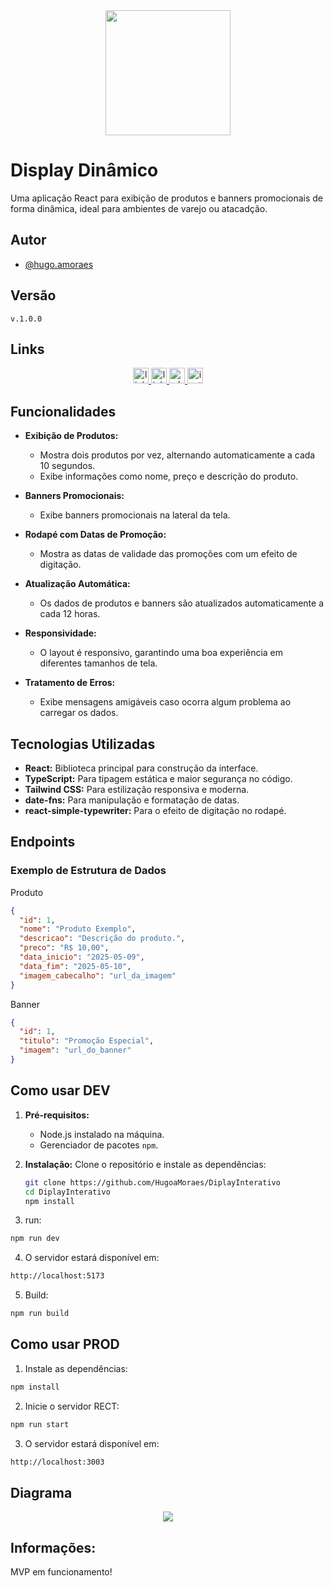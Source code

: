 <div align="center">
<img src="https://github.com/HugoaMoraes/IconDigital/assets/102623594/a6c43865-6821-472b-9c05-65878d4e8780" width="200px" />
</div>

# Display Dinâmico

Uma aplicação React para exibição de produtos e banners promocionais de forma dinâmica, ideal para ambientes de varejo ou atacadção.

## Autor

- [@hugo.amoraes](https://github.com/HugoaMoraes)

## Versão

`v.1.0.0`

## Links

<div align="center">
  <a href="https://linktr.ee/hug.odesign" target="_blank">
    <img src="https://img.shields.io/static/v1?message=Linktree&logo=linktree&label=&color=1de9b6&logoColor=white&labelColor=&style=for-the-badge" height="25" alt="linktree logo"  />
  </a>
  <a href="https://www.linkedin.com/in/hugoamoraes/" target="_blank">
    <img src="https://img.shields.io/static/v1?message=LinkedIn&logo=linkedin&label=&color=0077B5&logoColor=white&labelColor=&style=for-the-badge" height="25" alt="linkedin logo"  />
  </a>
  <a href="https://api.whatsapp.com/send?phone=5561986391903" target="_blank">
    <img src="https://img.shields.io/static/v1?message=Whatsapp&logo=whatsapp&label=&color=25D366&logoColor=white&labelColor=&style=for-the-badge" height="25" alt="whatsapp logo"  />
  </a>
  <a href="https://www.instagram.com/hugo.amoraes/" target="_blank">
    <img src="https://img.shields.io/static/v1?message=Instagram&logo=instagram&label=&color=E4405F&logoColor=white&labelColor=&style=for-the-badge" height="25" alt="instagram logo"  />
  </a>
</div>

## Funcionalidades

- **Exibição de Produtos:**

  - Mostra dois produtos por vez, alternando automaticamente a cada 10 segundos.
  - Exibe informações como nome, preço e descrição do produto.

- **Banners Promocionais:**

  - Exibe banners promocionais na lateral da tela.

- **Rodapé com Datas de Promoção:**

  - Mostra as datas de validade das promoções com um efeito de digitação.

- **Atualização Automática:**

  - Os dados de produtos e banners são atualizados automaticamente a cada 12 horas.

- **Responsividade:**

  - O layout é responsivo, garantindo uma boa experiência em diferentes tamanhos de tela.

- **Tratamento de Erros:**
  - Exibe mensagens amigáveis caso ocorra algum problema ao carregar os dados.

## Tecnologias Utilizadas

- **React:** Biblioteca principal para construção da interface.
- **TypeScript:** Para tipagem estática e maior segurança no código.
- **Tailwind CSS:** Para estilização responsiva e moderna.
- **date-fns:** Para manipulação e formatação de datas.
- **react-simple-typewriter:** Para o efeito de digitação no rodapé.

## Endpoints

### Exemplo de Estrutura de Dados

Produto

```json
{
  "id": 1,
  "nome": "Produto Exemplo",
  "descricao": "Descrição do produto.",
  "preco": "R$ 10,00",
  "data_inicio": "2025-05-09",
  "data_fim": "2025-05-10",
  "imagem_cabecalho": "url_da_imagem"
}
```

Banner

```json
{
  "id": 1,
  "titulo": "Promoção Especial",
  "imagem": "url_do_banner"
}
```

## Como usar DEV

1. **Pré-requisitos:**

   - Node.js instalado na máquina.
   - Gerenciador de pacotes `npm`.

2. **Instalação:**
   Clone o repositório e instale as dependências:

   ```bash
   git clone https://github.com/HugoaMoraes/DiplayInterativo
   cd DiplayInterativo
   npm install
   ```

3. run:

```bash
npm run dev
```

4. O servidor estará disponível em:

```bash
http://localhost:5173
```

5. Build:

```bash
npm run build
```

## Como usar PROD

1. Instale as dependências:

```bash
npm install
```

2. Inicie o servidor RECT:

```bash
npm run start
```

3. O servidor estará disponível em:

```bash
http://localhost:3003
```

## Diagrama

<div align="center">
<img src="https://github.com/user-attachments/assets/024524c1-bfdc-40f0-ac64-9933630ea411" width="auto" />
</div>

## Informações:

MVP em funcionamento!
